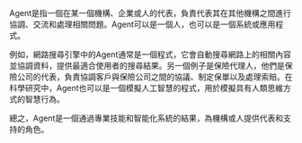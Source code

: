 Agent是指一個在某一個機構、企業或人的代表，負責代表其在其他機構之間進行協調、交流和處理相關問題。Agent可以是一個人，也可以是一個系統或應用程式。

例如，網路搜尋引擎中的Agent通常是一個程式，它會自動搜尋網路上的相關內容並協調資料，提供最適合使用者的搜尋結果。另一個例子是保險代理人，他們是保險公司的代表，負責協調客戶與保險公司之間的協議、制定保單以及處理索賠。在科學研究中，Agent也可以是一個模擬人工智慧的程式，用於模擬具有人類思維方式的智慧行為。

總之，Agent是一個通過專業技能和智能化系統的結果，為機構或人提供代表和支持的角色。